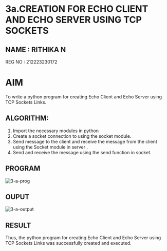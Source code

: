# 3a.CREATION FOR ECHO CLIENT AND ECHO SERVER USING TCP SOCKETS

## NAME : RITHIKA N
REG NO : 212223230172

# AIM
To write a python program for creating Echo Client and Echo Server using TCP
Sockets Links.
## ALGORITHM:
1. Import the necessary modules in python
2. Create a socket connection to using the socket module.
3. Send message to the client and receive the message from the client using the Socket module in
 server .
4. Send and receive the message using the send function in socket.
## PROGRAM
![3-a-prog](https://github.com/user-attachments/assets/955fbac8-cc6c-481d-9dcf-cc881542871d)

## OUPUT
![3-a-output](https://github.com/user-attachments/assets/f3c251b0-56c2-4a1c-98c0-e99991a94771)

## RESULT
Thus, the python program for creating Echo Client and Echo Server using TCP Sockets Links 
was successfully created and executed.
